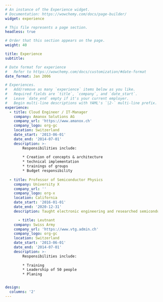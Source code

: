 ```yaml
---
# An instance of the Experience widget.
# Documentation: https://wowchemy.com/docs/page-builder/
widget: experience

# This file represents a page section.
headless: true

# Order that this section appears on the page.
weight: 40

title: Experience
subtitle:

# Date format for experience
#   Refer to https://wowchemy.com/docs/customization/#date-format
date_format: Jan 2006

# Experiences.
#   Add/remove as many `experience` items below as you like.
#   Required fields are `title`, `company`, and `date_start`.
#   Leave `date_end` empty if it's your current employer.
#   Begin multi-line descriptions with YAML's `|2-` multi-line prefix.
experience:
  - title: Cloud Engineer / IT-Manager
    company: Amanox Solutions AG
    company_url: 'https://www.amanox.ch'
    company_logo: org-gc
    location: Switzerland
    date_start: '2013-06-01'
    date_end: '2014-07-01'
    description: >-
        Responsibilities include:
        
        * Creation of concepts & architecture
        * technical implementation
        * trainings of groups
        * Budget responsibility
        
  - title: Professor of Semiconductor Physics
    company: University X
    company_url: ''
    company_logo: org-x
    location: California
    date_start: '2016-01-01'
    date_end: '2020-12-31'
    description: Taught electronic engineering and researched semiconductor physics.

      - title: Leutnant
    company: Swiss Army
    company_url: 'https://www.vtg.admin.ch'
    company_logo: org-gc
    location: Switzerland
    date_start: '2013-06-01'
    date_end: '2014-07-01'
    description: >-
        Responsibilities include:
        
        * Training
        * Leadership of 50 people
        * Planing


design:
  columns: '2'
---
```

